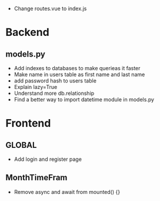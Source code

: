 - Change routes.vue to index.js

# Backend 

## models.py
- Add indexes to databases to make querieas it faster
- Make name in users table as first name and last name
- add password hash to users table 
- Explain lazy=True
- Understand more db.relationship
- Find a better way to import datetime module in models.py

# Frontend

## GLOBAL
- Add login and register page


## MonthTimeFram
- Remove async and await from mounted() {}
